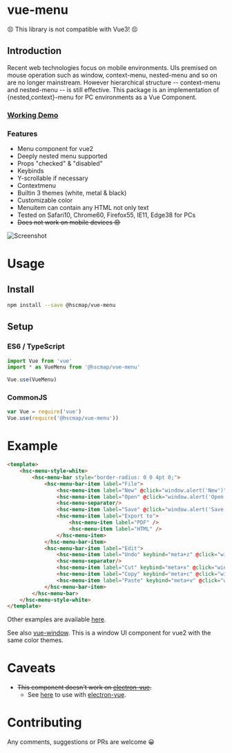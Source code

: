 # vue-menu

😣 This library is not compatible with Vue3! 😣

## Introduction

Recent web technologies focus on mobile environments. UIs premised on mouse operation such as window, context-menu, nested-menu and so on are no longer mainstream. However hierarchical structure -- context-menu and nested-menu -- is still effective. This package is an implementation of {nested,context}-menu for PC environments as a Vue Component.

### [Working Demo](https://michitaro.github.io/vue-menu)
### Features
* Menu component for vue2
* Deeply nested menu supported
* Props "checked" & "disabled"
* Keybinds
* Y-scrollable if necessary
* Contextmenu
* Builtin 3 themes (white, metal & black)
* Customizable color
* Menuitem can contain any HTML not only text
* Tested on Safari10, Chrome60, Firefox55, IE11, Edge38 for PCs
* ~~Does not work on mobile devices 😞~~

![Screenshot](./docs/screenshot.png)

# Usage
## Install
```sh
npm install --save @hscmap/vue-menu
```

## Setup

### ES6 / TypeScript
```typescript
import Vue from 'vue'
import * as VueMenu from '@hscmap/vue-menu'

Vue.use(VueMenu)
```

### CommonJS
```javascript
var Vue = require('vue')
Vue.use(require('@hscmap/vue-menu'))
```

# Example
```html
<template>
    <hsc-menu-style-white>
        <hsc-menu-bar style="border-radius: 0 0 4pt 0;">
            <hsc-menu-bar-item label="File">
                <hsc-menu-item label="New" @click="window.alert('New')" />
                <hsc-menu-item label="Open" @click="window.alert('Open')" />
                <hsc-menu-separator/>
                <hsc-menu-item label="Save" @click="window.alert('Save')" :disabled="true" />
                <hsc-menu-item label="Export to">
                    <hsc-menu-item label="PDF" />
                    <hsc-menu-item label="HTML" />
                </hsc-menu-item>
            </hsc-menu-bar-item>
            <hsc-menu-bar-item label="Edit">
                <hsc-menu-item label="Undo" keybind="meta+z" @click="window.alert('Undo')" />
                <hsc-menu-separator/>
                <hsc-menu-item label="Cut" keybind="meta+x" @click="window.alert('Cut')" />
                <hsc-menu-item label="Copy" keybind="meta+c" @click="window.alert('Copy')" />
                <hsc-menu-item label="Paste" keybind="meta+v" @click="window.alert('Paste')" :disabled="true" />
            </hsc-menu-bar-item>
        </hsc-menu-bar>
    </hsc-menu-style-white>
</template>
```
Other examples are available [here](http://michitaro.github.io/vue-menu/).

See also [vue-window](https://github.com/michitaro/vue-window). This is a window UI component  for vue2 with the same color themes.

# Caveats
* ~~This component doesn't work on [electron-vue](https://github.com/SimulatedGREG/electron-vue).~~
  * See [here](https://github.com/michitaro/vue-menu/issues/5#issuecomment-450770617) to use with [electron-vue](https://github.com/SimulatedGREG/electron-vue).

# Contributing
Any comments, suggestions or PRs are welcome 😀
